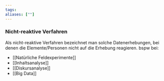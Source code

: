```yaml
---
tags:
aliases: [""]
---
```


### Nicht-reaktive Verfahren
Als nicht-reaktive Verfahren bezeichnet man solche Datenerhebungen, bei denen die Elemente/Personen nicht auf die Erhebung reagieren.
bspw bei:
- [[Natürliche Feldexperimente]]
- [[Inhaltsanalyse]]
- [[Diskursanalyse]] 
- [[Big Data]]